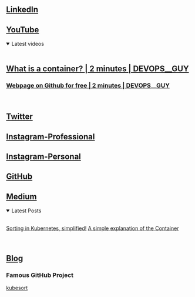 
## [LinkedIn](https://www.linkedin.com/in/aathith-rajendran/)
## [YouTube](https://www.youtube.com/channel/UCpLjvmEVR8chkRlvL5JLEhQ)
<details open>
<summary>Latest videos</summary>
<br>

## [What is a container? | 2 minutes | DEVOPS__GUY](https://www.youtube.com/watch?v=MmmW2s9uWhc)
### [Webpage on Github for free | 2 minutes | DEVOPS__GUY](https://youtu.be/7ignYIAocNQ)

<br>
</details>

## [Twitter](https://twitter.com/devops__guy)
## [Instagram-Professional](instagram.com/devops__guy)
## [Instagram-Personal](instagram.com/aathith_alfa)
## [GitHub](https://github.com/aathith)
## [Medium](https://medium.com/@aathith2)
<details open>
<summary>Latest Posts</summary>
<br>

[Sorting in Kubernetes, simplified!](https://medium.com/@aathith2/sorting-in-kubernetes-simplified-19e39d74bf12?source=friends_link&sk=3852cf5f3458d3630578672839178de9)
[A simple explanation of the Container](https://medium.com/@aathith2/a-simple-explanation-of-the-container-d3544b485c10?source=friends_link&sk=cfbb1175151dcf464e2206b0d94477c2)

<br>
</details>

## [Blog](aathith.github.io/beta__me)
### Famous GitHub Project
[kubesort](https://github.com/AATHITH/kubesort)
